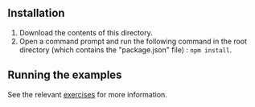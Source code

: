 ## Installation

1. Download the contents of this directory.
2. Open a command prompt and run the following command in the root directory (which contains the "package.json" file) : `npm install`.

## Running the examples

See the relevant [exercises](https://github.com/markwest1972/johnny_five_intro/tree/master) for more information.
